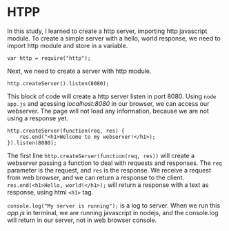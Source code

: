 # HTPP

In this study, I learned to create a http server, importing http javascript module. To create a simple server with a hello, world response, we need to import http module and store in a variable.
````
var http = require("http");
````

Next, we need to create a server with http module.
````
http.createServer().listen(8080);
````
This block of code will create a http server listen in port 8080. Using 
````node app.js```` and acessing *localhost:8080* in our browser, we can access our webserver. The page will not load any information, because we are not using a response yet.
````
http.createServer(function(req, res) {
    res.end("<h1>Welcome to my webserver!</h1>);
}).listen(8080);
````
The first line ```` http.createServer(function(req, res)) ```` will create a webserver passing a function to deal with requests and responses. The ````req ```` parameter is the request, and ````res```` is the response. We receive a request from web browser, and we can return a response to the client. ```` res.end(<h1>Hello, world!</h1>); ```` will return a response with a text as response, using html ````<h1>```` tag.

```` console.log("My server is running"); ```` is a log to server. When we run this *app.js* in terminal, we are running javascript in nodejs, and the console.log will return in our server, not in web browser console.